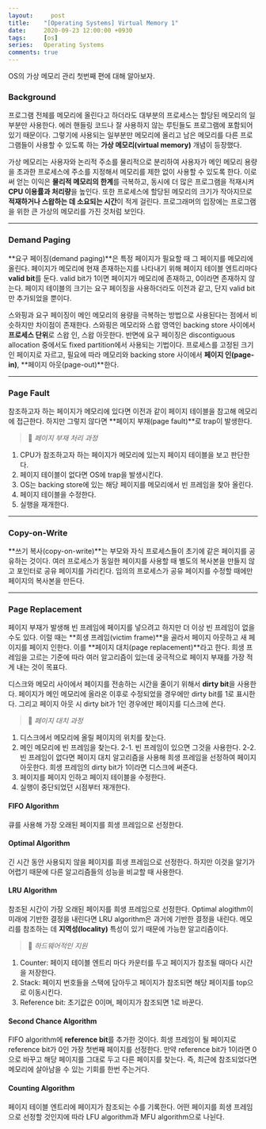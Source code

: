 ```yaml
---
layout:		post
title:    "[Operating Systems] Virtual Memory 1"
date:     2020-09-23 12:00:00 +0930
tags:     [os]
series:   Operating Systems
comments: true
---
```


OS의 가상 메모리 관리 첫번째 편에 대해 알아보자.

### Background
프로그램 전체를 메모리에 올린다고 하더라도 대부분의 프로세스는 할당된 메모리의 일부분만 사용한다. 에러 핸들링 코드나 잘 사용하지 않는 루틴들도 프로그램에 포함되어 있기 때문이다. 그렇기에 사용되는 일부분만 메모리에 올리고 남은 메모리를 다른 프로그램들이 사용할 수 있도록 하는 **가상 메모리(virtual memory)** 개념이 등장했다.

가상 메모리는 사용자와 논리적 주소를 물리적으로 분리하여 사용자가 메인 메모리 용량을 초과한 프로세스에 주소를 지정해서 메모리를 제한 없이 사용할 수 있도록 한다. 이로써 얻는 이익은 **물리적 메모리의 한계**를 극복하고, 동시에 더 많은 프로그램을 적재시켜 **CPU 이용률과 처리량**을 높인다. 또한 프로세스에 할당된 메모리의 크기가 작아지므로 **적재하거나 스왑하는 데 소요되는 시간**이 적게 걸린다. 프로그래머의 입장에는 프로그램을 위한 큰 가상의 메모리를 가진 것처럼 보인다.

---

### Demand Paging
**요구 페이징(demand paging)**은 특정 페이지가 필요할 때 그 페이지를 메모리에 올린다. 페이지가 메모리에 현재 존재하는지를 나타내기 위해 페이지 테이블 엔트리마다 **valid bit**를 둔다. valid bit가 1이면 페이지가 메모리에 존재하고, 0이라면 존재하지 않는다. 페이지 테이블의 크기는 요구 페이징을 사용하더라도 이전과 같고, 단지 valid bit만 추가되었을 뿐이다.

스와핑과 요구 페이징이 메인 메모리의 용량을 극복하는 방법으로 사용된다는 점에서 비슷하지만 차이점이 존재한다. 스와핑은 메모리와 스왑 영역인 backing store 사이에서 **프로세스 단위**로 스왑 인, 스왑 아웃한다. 반면에 요구 페이징은 discontiguous allocation 중에서도 fixed partition에서 사용되는 기법이다. 프로세스를 고정된 크기인 페이지로 자르고, 필요에 따라 메모리와 backing store 사이에서 **페이지 인(page-in)**, **페이지 아웃(page-out)**한다.

---

### Page Fault
참조하고자 하는 페이지가 메모리에 있다면 이전과 같이 페이지 테이블을 참고해 메모리에 접근한다. 하지만 그렇지 않다면 **페이지 부재(page fault)**로 trap이 발생한다.

>🔎 *페이지 부재 처리 과정*
1. CPU가 참조하고자 하는 페이지가 메모리에 있는지 페이지 테이블을 보고 판단한다.
2. 페이지 테이블이 없다면 OS에 trap을 발생시킨다.
3. OS는 backing store에 있는 해당 페이지를 메모리에서 빈 프레임을 찾아 올린다.
4. 페이지 테이블을 수정한다.
5. 실행을 재개한다.

---

### Copy-on-Write
**쓰기 복사(copy-on-write)**는 부모와 자식 프로세스들이 초기에 같은 페이지를 공유하는 것이다. 여러 프로세스가 동일한 페이지를 사용할 때 별도의 복사본을 만들지 않고 포인터로 공유 페이지를 가리킨다. 임의의 프로세스가 공유 페이지를 수정할 때에만 페이지의 복사본을 만든다.

---

### Page Replacement
페이지 부재가 발생해 빈 프레임에 페이지를 넣으려고 하지만 더 이상 빈 프레임이 없을 수도 있다. 이럴 때는 **희생 프레임(victim frame)**을 골라서 페이지 아웃하고 새 페이지를 페이지 인한다. 이를 **페이지 대치(page replacement)**라고 한다. 희생 프레임을 고르는 기준에 따라 여러 알고리즘이 있는데 궁극적으로 페이지 부재를 가장 적게 내는 것이 목표다.

디스크와 메모리 사이에서 페이지를 전송하는 시간을 줄이기 위해서 **dirty bit**을 사용한다. 페이지가 메인 메모리에 올라온 이후로 수정되었을 경우에만 dirty bit를 1로 표시한다. 그리고 페이지 아웃 시 dirty bit가 1인 경우에만 페이지를 디스크에 쓴다.

>🔎 *페이지 대치 과정*
1. 디스크에서 메모리에 올릴 페이지의 위치를 찾는다.
2. 메인 메모리에 빈 프레임을 찾는다.
2-1. 빈 프레임이 있으면 그것을 사용한다.
2-2. 빈 프레임이 없다면 페이지 대치 알고리즘을 사용해 희생 프레임을 선정하여 페이지 아웃한다. 희생 프레임의 dirty bit가 1이라면 디스크에 써준다.
3. 페이지를 페이지 인하고 페이지 테이블을 수정한다.
4. 실행이 중단되었던 시점부터 재개한다.

#### FIFO Algorithm
큐를 사용해 가장 오래된 페이지를 희생 프레임으로 선정한다.

#### Optimal Algorithm
긴 시간 동안 사용되지 않을 페이지를 희생 프레임으로 선정한다. 하지만 이것을 알기가 어렵기 때문에 다른 알고리즘들의 성능을 비교할 때 사용한다.

#### LRU Algorithm
참조된 시간이 가장 오래된 페이지를 희생 프레임으로 선정한다. Optimal alogithm이 미래에 기반한 결정을 내린다면 LRU algorithm은 과거에 기반한 결정을 내린다. 메모리를 참조하는 데 **지역성(locality)** 특성이 있기 때문에 가능한 알고리즘이다.

>🔎 *하드웨어적인 지원*
1. Counter: 페이지 테이블 엔트리 마다 카운터를 두고 페이지가 참조될 때마다 시간을 저장한다.
2. Stack: 페이지 번호들을 스택에 담아두고 페이지가 참조되면 해당 페이지를 top으로 이동시킨다.
3. Reference bit: 초기값은 0이며, 페이지가 참조되면 1로 바꾼다.

#### Second Chance Algorithm
FIFO algorithm에 **reference bit**를 추가한 것이다. 희생 프레임이 될 페이지로 reference bit가 0인 가장 첫번째 페이지를 선정한다. 만약 reference bit가 1이라면 0으로 바꾸고 해당 페이지를 그대로 두고 다른 페이지를 찾는다. 즉, 최근에 참조되었다면 메모리에 살아남을 수 있는 기회를 한번 주는거다.

#### Counting Algorithm
페이지 테이블 엔트리에 페이지가 참조되는 수를 기록한다. 어떤 페이지를 희생 프레임으로 선정할 것인지에 따라 LFU algorithm과 MFU algorithm으로 나뉜다.
